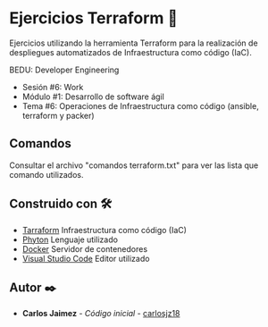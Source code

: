 # Ejercicios Terraform 🐍

Ejercicios utilizando la herramienta Terraform para la realización de despliegues automatizados de Infraestructura como código (IaC).


BEDU: Developer Engineering
* Sesión #6: Work
* Módulo #1: Desarrollo de software ágil
* Tema #6: Operaciones de Infraestructura como código (ansible, terraform y packer)

## Comandos

Consultar el archivo "comandos terraform.txt" para ver las lista que comando utilizados.


## Construido con 🛠️

* [Tarraform]() Infraestructura como código (IaC)
* [Phyton]() Lenguaje utilizado
* [Docker]() Servidor de contenedores
* [Visual Studio Code]() Editor utilizado

## Autor ✒️

* **Carlos Jaimez** - *Código inicial* - [carlosjz18](https://github.com/carlosjz18)
